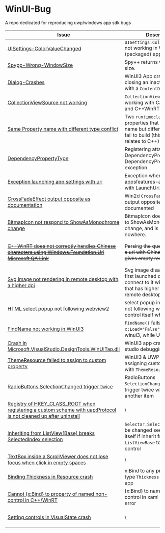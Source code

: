 # WinUI-Bug
A repo dedicated for reproducing uwp/windows app sdk bugs

|Issue|Description|Last checked|Fixed?
|---|---|---|---|
|[UISettings-ColorValueChanged](https://github.com/microsoft/WindowsAppSDK/issues/4006)|`UISettings.ColorValueChanged` not working in WinUI3 (packaged) apps.|WASDK 1.5| :x:
|[Spypp-Wrong-WindowSize](https://developercommunity.visualstudio.com/t/spy-gives-wrong-window-size/10537664?scope=follow)|Spy++ returns wrong window size. | / | :x:
|[Dialog-Crashes](https://github.com/microsoft/microsoft-ui-xaml/issues/8913)|WinUI3 App crash when closing an inactive window with a `ContentDialog` opened| 1.6.240531000-experimental1| :white_check_mark:
|[CollectionViewSource not working](https://github.com/microsoft/microsoft-ui-xaml/issues/6619)|`CollectionViewSource` not working with C# public fields and C++WinRT| UWP & WASDK 1.5 | C++ :white_check_mark: C# :x:
|[Same Property name with different type conflict](https://github.com/microsoft/microsoft-ui-xaml/issues/9419)|Two `runtimeclass` with properties that has the same name but different type will fail to build (this issue only relates to C++) | UWP & WASDK 1.5.2 | UWP :x: WinUI3 :white_check_mark:
|[DependencyPropertyType](https://github.com/microsoft/microsoft-ui-xaml/issues/9313)|Registering attached DependencyProperty of type DependencyProperty throws exception|WASDK 1.5.2|:x:
|[Exception launching app settings with uri](https://github.com/microsoft/WindowsAppSDK/issues/4460)|Exception when launching appsfeatures-app settings uri with LaunchUriAsync|WASDK 1.5.2|:x:
|[CrossFadeEffect output opposite as documentation](https://github.com/microsoft/Win2D/issues/956)|Win2d `CrossFadeEffect` output opposite effect as documented|Win2D.WinUI 1.2.0|:x:
|[BitmapIcon not respond to ShowAsMonochrome change](https://github.com/microsoft/microsoft-ui-xaml/issues/9792)|BitmapIcon does not respond to ShowAsMonochrome change, and is documented nowhere.|1.6.240701003-exp2|:x:
|~~[C++WinRT does not correctly handles Chinese characters using Windows.Foundation.Uri](https://github.com/microsoft/cppwinrt/issues/1424) [Microsoft QA Link](https://learn.microsoft.com/en-us/answers/questions/1804759/c-winrt-does-not-correctly-handles-chinese-charact)~~|~~Parsing the query string from a uri with Chinese character gives empty result~~|~~cppwinrt 2.0.240405.15~~| My fault, read [uri doc](https://learn.microsoft.com/en-us/uwp/api/windows.foundation.uri?view=winrt-26100#remarks）
|[Svg image not rendering in remote desktop with a higher dpi](https://github.com/microsoft/microsoft-ui-xaml/issues/9799)|Svg image disappear when first launched on a PC, then connect to it with another PC that has higher DPI using remote desktop|WASDK 1.5.2|:x:
|[HTML select popup not following webview2](https://github.com/microsoft/microsoft-ui-xaml/issues/9569)|select popup in a web page is not following webview2 control itself when scrolled.|Windows App SDK 1.5.2: 1.5.240404000|:x: They closed as internally tracked. So I have to track it myself.
|[FindName not working in WinUI3](https://github.com/microsoft/microsoft-ui-xaml/issues/9842)|`FindName()` fails to load a `x:Load="False"` element in winui3, while UWP does|WASDK 1.5.2|:x:
|[Crash in Microsoft.VisualStudio.DesignTools.WinUITap.dll](https://github.com/microsoft/microsoft-ui-xaml/issues/9884)|WinUI3 app crash in visual studio debugging|WASDK 1.5.2|:x:
|[ThemeResource failed to assign to custom property](https://github.com/microsoft/microsoft-ui-xaml/issues/9895)|WinUI3 & UWP app crash in assigning custom property with `ThemeResource`|WASDK 1.6 preview| UWP :x:  WinUI3 :x:
|[RadioButtons SelectionChanged trigger twice](https://github.com/microsoft/microsoft-ui-xaml/issues/9917)|RadioButtons `SelectionChanged` event trigger twice when selecting another item|Winui2 2.8.6 & WinUI3 1.5.2| UWP-WinUI2 :x: WinUI3 :x:
|[Registry of HKEY_CLASS_ROOT when registering a custom scheme with uap:Protocol is not cleaned up after uninstall](https://github.com/microsoft/WindowsAppSDK/issues/4739)| \ | WASDK 1.6 | :x:
|[Inheriting from ListView(Base) breaks SelectedIndex selection](https://github.com/microsoft/microsoft-ui-xaml/issues/8257)| `Selector.SelectedIndex` will be changed seemingly by itself if inherit from `ListViewBase` to create a new control | WASDK 1.6 | :x:
|[TextBox inside a ScrollViewer does not lose focus when click in empty spaces](https://github.com/microsoft/microsoft-ui-xaml/issues/10051) | \ | WASDK 1.6.240923002 | :x:
|[Binding Thickness in Resource crash](https://github.com/microsoft/microsoft-ui-xaml/issues/10078) | x:Bind to any properties of type `Thickness` crashes the app | WASDK 1.6.240923002 | :x:
|[Cannot {x:Bind} to property of named non-control in C++/WinRT](https://github.com/microsoft/microsoft-ui-xaml/issues/10130)| {x:Bind} to named non-control in xaml cause compile error | \ | WASDK 1.6.240923002 :x:
|[Setting controls in VisualState crash](https://github.com/microsoft/microsoft-ui-xaml/issues/10264) | \ | WASDK 1.6.241114003 :x: UWP :x: